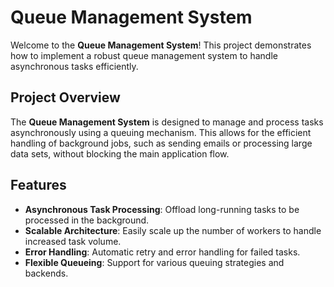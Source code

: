 # **Queue Management System**

Welcome to the **Queue Management System**! This project demonstrates how to implement a robust queue management system to handle asynchronous tasks efficiently.

## **Project Overview**

The **Queue Management System** is designed to manage and process tasks asynchronously using a queuing mechanism. This allows for the efficient handling of background jobs, such as sending emails or processing large data sets, without blocking the main application flow.

## **Features**

- **Asynchronous Task Processing**: Offload long-running tasks to be processed in the background.
- **Scalable Architecture**: Easily scale up the number of workers to handle increased task volume.
- **Error Handling**: Automatic retry and error handling for failed tasks.
- **Flexible Queueing**: Support for various queuing strategies and backends.
